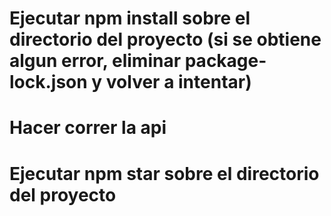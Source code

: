 # Ejecutar npm install sobre el directorio del proyecto (si se obtiene algun error, eliminar package-lock.json y volver a intentar)
# Hacer correr la api 
# Ejecutar npm star sobre el directorio del proyecto

